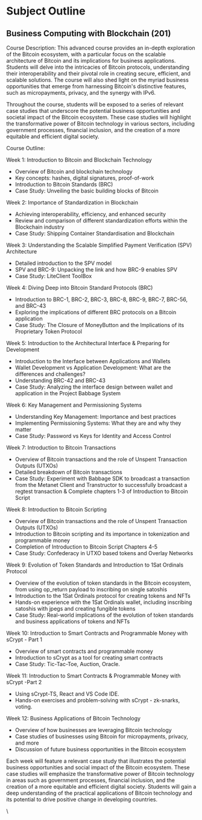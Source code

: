 # Subject Outline

## Business Computing with Blockchain (201)

Course Description: This advanced course provides an in-depth exploration of the Bitcoin ecosystem, with a particular focus on the scalable architecture of Bitcoin and its implications for business applications. Students will delve into the intricacies of Bitcoin protocols, understanding their interoperability and their pivotal role in creating secure, efficient, and scalable solutions. The course will also shed light on the myriad business opportunities that emerge from harnessing Bitcoin's distinctive features, such as micropayments, privacy, and the synergy with IPv6.

Throughout the course, students will be exposed to a series of relevant case studies that underscore the potential business opportunities and societal impact of the Bitcoin ecosystem. These case studies will highlight the transformative power of Bitcoin technology in various sectors, including government processes, financial inclusion, and the creation of a more equitable and efficient digital society.

Course Outline:

Week 1: Introduction to Bitcoin and Blockchain Technology

* Overview of Bitcoin and blockchain technology
* Key concepts: hashes, digital signatures, proof-of-work
* Introduction to Bitcoin Standards (BRC)
* Case Study: Unveiling the basic building blocks of Bitcoin

Week 2: Importance of Standardization in Blockchain

* Achieving interoperability, efficiency, and enhanced security
* Review and comparison of different standardization efforts within the Blockchain industry
* Case Study: Shipping Container Standardisation and Blockchain

Week 3: Understanding the Scalable Simplified Payment Verification (SPV) Architecture

* Detailed introduction to the SPV model
* SPV and BRC-9: Unpacking the link and how BRC-9 enables SPV
* Case Study: LiteClient ToolBox

Week 4: Diving Deep into Bitcoin Standard Protocols (BRC)

* Introduction to BRC-1, BRC-2, BRC-3, BRC-8, BRC-9, BRC-7, BRC-56, and BRC-43
* Exploring the implications of different BRC protocols on a Bitcoin application
* Case Study: The Closure of MoneyButton and the Implications of its Proprietary Token Protocol

Week 5: Introduction to the Architectural Interface & Preparing for Development

* Introduction to the Interface between Applications and Wallets
* Wallet Development vs Application Development: What are the differences and challenges?
* Understanding BRC-42 and BRC-43
* Case Study: Analyzing the interface design between wallet and application in the Project Babbage System

Week 6: Key Management and Permissioning Systems

* Understanding Key Management: Importance and best practices
* Implementing Permissioning Systems: What they are and why they matter
* Case Study: Password vs Keys for Identity and Access Control

Week 7: Introduction to Bitcoin Transactions

* Overview of Bitcoin transactions and the role of Unspent Transaction Outputs (UTXOs)
* Detailed breakdown of Bitcoin transactions
* Case Study: Experiment with Babbage SDK to broadcast a transaction from the Metanet Client and Transtructor to successfully broadcast a regtest transaction & Complete chapters 1-3 of Introduction to Bitcoin Script

Week 8: Introduction to Bitcoin Scripting&#x20;

* Overview of Bitcoin transactions and the role of Unspent Transaction Outputs (UTXOs)
* Introduction to Bitcoin scripting and its importance in tokenization and programmable money
* Completion of Introduction to Bitcoin Script Chapters 4-5
* Case Study: Confederacy in UTXO based tokens and Overlay Networks

Week 9: Evolution of Token Standards and Introduction to 1Sat Ordinals Protocol

* Overview of the evolution of token standards in the Bitcoin ecosystem, from using op\_return payload to inscribing on single satoshis
* Introduction to the 1Sat Ordinals protocol for creating tokens and NFTs
* Hands-on experience with the 1Sat Ordinals wallet, including inscribing satoshis with jpegs and creating fungible tokens
* Case Study: Real-world implications of the evolution of token standards and business applications of tokens and NFTs

Week 10: Introduction to Smart Contracts and Programmable Money with sCrypt - Part 1

* Overview of smart contracts and programmable money
* Introduction to sCrypt as a tool for creating smart contracts
* Case Study: Tic-Tac-Toe, Auction, Oracle.

Week 11: Introduction to Smart Contracts & Programmable Money with sCrypt -Part 2

* Using sCrypt-TS, React and VS Code IDE.&#x20;
* Hands-on exercises and problem-solving with sCrypt - zk-snarks, voting.

Week 12: Business Applications of Bitcoin Technology

* Overview of how businesses are leveraging Bitcoin technology
* Case studies of businesses using Bitcoin for micropayments, privacy, and more
* Discussion of future business opportunities in the Bitcoin ecosystem

Each week will feature a relevant case study that illustrates the potential business opportunities and social impact of the Bitcoin ecosystem. These case studies will emphasize the transformative power of Bitcoin technology in areas such as government processes, financial inclusion, and the creation of a more equitable and efficient digital society. Students will gain a deep understanding of the practical applications of Bitcoin technology and its potential to drive positive change in developing countries.

\
